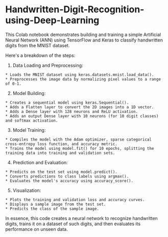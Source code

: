 # Handwritten-Digit-Recognition-using-Deep-Learning
This Colab notebook demonstrates building and training a simple Artificial Neural Network (ANN) using TensorFlow and Keras to classify handwritten digits from the MNIST dataset.

Here's a breakdown of the steps:

  1. Data Loading and Preprocessing:

    * Loads the MNIST dataset using keras.datasets.mnist.load_data().
    * Preprocesses the image data by normalizing pixel values to a range of 0-1.
  
  2. Model Building:

    * Creates a sequential model using keras.Sequential().
    * Adds a Flatten layer to convert the 2D images into a 1D vector.
    * Adds a Dense layer with 128 neurons and ReLU activation.
    * Adds an output Dense layer with 10 neurons (for 10 digit classes) and softmax activation.

  3. Model Training:

    * Compiles the model with the Adam optimizer, sparse categorical cross-entropy loss function, and accuracy metric.
    * Trains the model using model.fit() for 10 epochs, splitting the training data into training and validation sets.

  4. Prediction and Evaluation:

    * Predicts on the test set using model.predict().
    * Converts predictions to class labels using argmax().
    * Evaluates the model's accuracy using accuracy_score().
  
  5. Visualization:

    * Plots the training and validation loss and accuracy curves.
    * Displays a sample image from the test set.
    * Predicts the class of the sample image.
In essence, this code creates a neural network to recognize handwritten digits, trains it on a dataset of such digits, and then evaluates its performance on unseen data.
